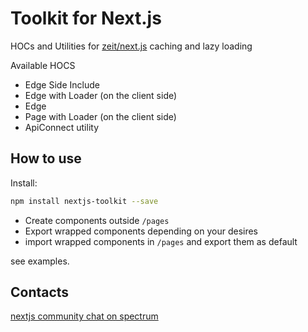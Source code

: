 # Toolkit for Next.js

HOCs and Utilities for [zeit/next.js](https://github.com/zeit/next.js) caching and lazy loading

Available HOCS

- Edge Side Include
- Edge with Loader (on the client side)
- Edge
- Page with Loader (on the client side)
- ApiConnect utility

## How to use

Install:

```bash
npm install nextjs-toolkit --save
```

- Create components outside `/pages`
- Export wrapped components depending on your desires
- import wrapped components in `/pages` and export them as default

see examples.

## Contacts

[nextjs community chat on spectrum](https://spectrum.chat/next-js)
